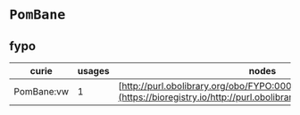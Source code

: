 # `PomBane`
## fypo
| curie      |   usages | nodes                                                                                                             |
|------------|----------|-------------------------------------------------------------------------------------------------------------------|
| PomBane:vw |        1 | [http://purl.obolibrary.org/obo/FYPO:0002638](https://bioregistry.io/http://purl.obolibrary.org/obo/FYPO:0002638) |
